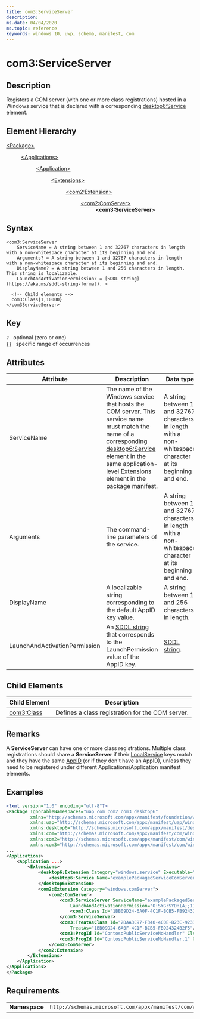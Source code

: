```yaml
---
title: com3:ServiceServer
description: 
ms.date: 04/04/2020
ms.topic: reference
keywords: windows 10, uwp, schema, manifest, com
---
```


# com3:ServiceServer

## Description

Registers a COM server (with one or more class registrations) hosted in a Windows service that is declared with a corresponding [desktop6:Service](element-desktop6-service.md) element.

## Element Hierarchy
<dl>
<dt><a href="element-package.md">&lt;Package&gt;</a></dt>
<dd>
<dl>
<dt><a href="element-applications.md">&lt;Applications&gt;</a></dt>
<dd>
<dl>
<dt><a href="element-application.md">&lt;Application&gt;</a></dt>
<dd>
<dl>
<dt><a href="element-1-extensions.md">&lt;Extensions&gt;</a></dt>
<dd>
<dl>
<dt><a href="element-com2-extension.md">&lt;com2:Extension&gt;</a></dt>
<dd>
<dl>
<dt><a href="element-com2-comserver.md">&lt;com2:ComServer&gt;</a></dt>
<dd><b>&lt;com3:ServiceServer&gt;</b></dd>
</dl>
</dd>
</dl>
</dd>
</dl>
</dd>
</dl>
</dd>
</dl>
</dd>
</dl>

## Syntax
```syntax
<com3:ServiceServer
    ServiceName = A string between 1 and 32767 characters in length with a non-whitespace character at its beginning and end.
    Arguments? = A string between 1 and 32767 characters in length with a non-whitespace character at its beginning and end.
    DisplayName? = A string between 1 and 256 characters in length. This string is localizable.
    LaunchAndActivationPermission? = [SDDL string](https://aka.ms/sddl-string-format). >

  <!-- Child elements -->
  com3:Class{1,10000}
</com3ServiceServer>
```

## Key
`?`    optional (zero or one)  
`{}`   specific range of occurrences

## Attributes

| Attribute | Description | Data type | Required |
|-----------|-------------|-----------|----------|
| ServiceName | The name of the Windows service that hosts the COM server. This service name must match the name of a corresponding [desktop6:Service](element-desktop6-service.md) element in the same application-level [Extensions](element-1-extensions.md) element in the package manifest.   | A string between 1 and 32767 characters in length with a non-whitespace character at its beginning and end.  | Yes |
| Arguments | The command-line parameters of the service. | A string between 1 and 32767 characters in length with a non-whitespace character at its beginning and end. | No |
| DisplayName | A localizable string corresponding to the default AppID key value. | A string between 1 and 256 characters in length. | No |
| LaunchAndActivationPermission | An [SDDL string](https://aka.ms/sddl-string-format) that corresponds to the LaunchPermission value of the AppID key. | [SDDL string](https://aka.ms/sddl-string-format). | No |

## Child Elements

| Child Element | Description |
|---------------|-------------|
| [com3:Class](element-com3-class.md) | Defines a class registration for the COM server. |


## Remarks

A **ServiceServer** can have one or more class registrations. Multiple class registrations should share a **ServiceServer** if their [LocalService](https://docs.microsoft.com/windows/win32/com/localservice) keys match and they have the same [AppID](https://docs.microsoft.com/windows/win32/com/appid) (or if they don't have an AppID), unless they need to be registered under different Applications/Application manifest elements.

## Examples

```xml
<?xml version="1.0" encoding="utf-8"?>
<Package IgnorableNamespaces="uap com com2 com3 desktop6"
         xmlns="http://schemas.microsoft.com/appx/manifest/foundation/windows10"
         xmlns:uap="http://schemas.microsoft.com/appx/manifest/uap/windows10"
         xmlns:desktop6="http://schemas.microsoft.com/appx/manifest/desktop/windows10/6"
         xmlns:com="http://schemas.microsoft.com/appx/manifest/com/windows10"
         xmlns:com2="http://schemas.microsoft.com/appx/manifest/com/windows10/2"
         xmlns:com3="http://schemas.microsoft.com/appx/manifest/com/windows10/3">
...
<Applications>
    <Application ...>
        <Extensions>
            <desktop6:Extension Category="windows.service" Executable="ContosoPackagedService.exe" EntryPoint="packagedServiceComServer.service">
                <desktop6:Service Name="examplePackagedServiceComServer" StartupType="manual" StartAccount="localService" /> 
            </desktop6:Extension>
            <com2:Extension Category="windows.comServer">
                <com2:ComServer>
                    <com3:ServiceServer ServiceName="examplePackagedServiceComServer" DisplayName="ServicePackage public service server" 
                        LaunchAndActivationPermission="O:SYG:SYD:(A;;11;;;WD)(A;;11;;;RC)(A;;11;;;AC)(A;;11;;;AN)S:P(ML;;NX;;;S-1-16-0)">
                        <com3:Class Id="1BB09D24-6A0F-4C1F-BCB5-FB924324B2F5" DisplayName="CLSID_ContosoPublicServiceNoHandler"/>
                    </com3:ServiceServer>
                    <com3:TreatAsClass Id="2DAA3C97-F340-4C0E-B23C-92338974C5E9" DisplayName="CLSID_ContosoPublicServiceTreatAs" 
                        TreatAs="1BB09D24-6A0F-4C1F-BCB5-FB924324B2F5"/>
                    <com3:ProgId Id="ContosoPublicServiceNoHandler" Clsid="1BB09D24-6A0F-4C1F-BCB5-FB924324B2F5"/>
                    <com3:ProgId Id="ContosoPublicServiceNoHandler.1" CurrentVersion="ContosoPublicServiceNoHandler"/>
                </com2:ComServer>
            </com2:Extension>
        </Extensions>
    </Application>
</Applications>
</Package>
```

## Requirements
|               |                                                             |
|---------------|-------------------------------------------------------------|
| **Namespace** | `http://schemas.microsoft.com/appx/manifest/com/windows10/3` |